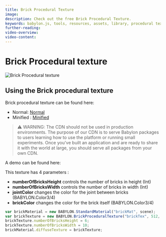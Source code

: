 ```yaml
---
title: Brick Procedural Texture
image: 
description: Check out the free Brick Procedural Texture.
keywords: babylon.js, tools, resources, assets, library, procedural texture, brick
further-reading:
video-overview:
video-content:
---
```


# Brick Procedural texture

![Brick Procedural texture](/img/extensions/proceduraltextures/brickpt.PNG)

## Using the Brick procedural texture

Brick procedural texture can be found here: 
- Normal: [Normal](https://cdn.babylonjs.com/proceduralTexturesLibrary/babylon.brickProceduralTexture.js)
- Minified : [Minified](https://cdn.babylonjs.com/proceduralTexturesLibrary/babylon.brickProceduralTexture.min.js)

> ⚠️ WARNING: The CDN should not be used in production environments. The purpose of our CDN is to serve Babylon packages to users learning how to use the platform or running small experiments. Once you've built an application and are ready to share it with the world at large, you should serve all packages from your own CDN.

A demo can be found here: <Playground id="#1CL0BO#18" title="Brick Procedural Texture" description="Brick Procedural Texture"/>

This texture has 4 parameters :
- **numberOfBricksHeight** controls the number of bricks in height (Int)
- **numberOfBricksWidth** controls the number of bricks in width (Int)
- **jointColor** changes the color for the joint between bricks (BABYLON.Color3/4)
- **brickColor** changes the color for the brick itself (BABYLON.Color3/4)

```javascript
var brickMaterial = new BABYLON.StandardMaterial("brickMat", scene);
var brickTexture = new BABYLON.BrickProceduralTexture("brickTex", 512, scene);
brickTexture.numberOfBricksHeight = 6;
brickTexture.numberOfBricksWidth = 10;
brickMaterial.diffuseTexture = brickTexture;
```